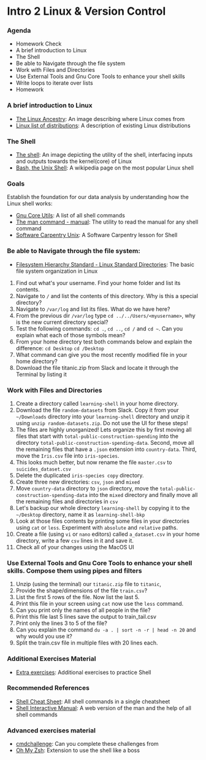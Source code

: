 # Intro 2 Linux & Version Control

### Agenda
* Homework Check
* A brief introduction to Linux
* The Shell
* Be able to Navigate through the file system
* Work with Files and Directories
* Use External Tools and Gnu Core Tools to enhance your shell skills
* Write loops to iterate over lists
* Homework

### A brief introduction to Linux
* [The Linux Ancestry](https://en.wikipedia.org/wiki/Unix#/media/File:Unix_history-simple.svg): An image describing where Linux comes from
* [Linux list of distributions](https://en.wikipedia.org/wiki/List_of_Linux_distributions): A description of existing Linux distributions

### The Shell
* [The shell](./bash-git-files/shell.png): An image depicting the utility of the shell, interfacing inputs and outputs towards the kernel(core) of Linux
* [Bash, the Unix Shell](https://en.wikipedia.org/wiki/Bash_(Unix_shell)): A wikipedia page on the most popular Linux shell

### Goals
Establish the foundation for our data analysis by understanding how the Linux shell works:
* [Gnu Core Utils](http://www.gnu.org/software/coreutils/manual/html_node/): A list of all shell commands
* [The man command - manual](http://www.linfo.org/man.html): The utility to read the manual for any shell command
* [Software Carpentry Unix](https://swcarpentry.github.io/shell-novice/): A Software Carpentry lesson for Shell

### Be able to Navigate through the file system:
* [Filesystem Hierarchy Standard - Linux Standard Directories](https://en.wikipedia.org/wiki/Filesystem_Hierarchy_Standard): The basic file system organization in Linux

1. Find out what's your username. Find your home folder and list its contents.
2. Navigate to `/` and list the contents of this directory. Why is this a special directory?
3. Navigate to `/var/log` and list its files. What do we have here?
4. From the previous dir `/var/log` type `cd ../../Users/<myusername>`, why is the new current directory special?
5. Test the following commands: `cd .`, `cd ..`, `cd /` and  `cd ~`. Can you explain what each of those symbols mean?
6. From your home directory test both commands below and explain the difference:
    `cd Desktop`
    `cd /Desktop`
7. What command can give you the most recently modified file in your home directory?
8. Download the file titanic.zip from Slack and locate it through the Terminal by listing it

### Work with Files and Directories

1. Create a directory called `learning-shell` in your home directory.
2. Download the file `random-datasets` from Slack. Copy it from your `~/Downloads` directory into your `learning-shell` directory and unzip it using `unzip random-datasets.zip`. Do not use the UI for these steps!
3. The files are highly unorganized! Lets organize this by first moving all files that start with `total-public-construction-spending` into the directory `total-public-construction-spending-data`. Second, move all the remaining files that have a `.json` extension into `country-data`. Third, move the `Iris.csv` file into `iris-species`.
4. This looks much better, but now rename the file `master.csv` to `suicides_dataset.csv`
5. Delete the duplicated `iris-species copy` directory.
6. Create three new directories: `csv`, `json` and `mixed`
7. Move `country-data` directory to `json` directory, move the `total-public-construction-spending-data` into the `mixed` directory and finally move all the remaining files and directories in `csv`
8. Let's backup our whole directory `learning-shell` by copying it to the `~/Desktop` directory, name it as `learning-shell-bkp`
9. Look at those files contents by printing some files in your directories using `cat` or `less`. Experiment with `absolute` and `relative` paths.
10. Create a file (using `vi` or `nano` editors) called `a_dataset.csv` in your home directory, write a few `csv` lines in it and save it.
11. Check all of your changes using the MacOS UI

### Use External Tools and Gnu Core Tools to enhance your shell skills. Compose them using pipes and filters

1. Unzip (using the terminal) our `titanic.zip` file to `titanic`, 
2. Provide the shape/dimensions of the file `train.csv`?
3. List the first 5 rows of the file. Now list the last 5.
4. Print this file in your screen using `cat` now use the `less` command.
5. Can you print only the names of all people in the file?
6. Print this file last 5 lines save the output to train_tail.csv
7. Print only the lines 3 to 5 of the file?
8. Can you explain the command `du -a . | sort -n -r | head -n 20` and why would you use it? 
9. Split the train.csv file in multiple files with 20 lines each. 

### Additional Exercises Material
* [Extra exercises](./2-bash-exercises.md): Additional exercises to practice Shell

### Recommended References
* [Shell Cheat Sheet](https://learncodethehardway.org/unix/bash_cheat_sheet.pdf): All shell commands in a single cheatsheet
* [Shell Interactive Manual](https://explainshell.com/): A web version of the man and the help of all shell commands

### Advanced exercises material
* [cmdchallenge](https://cmdchallenge.com/): Can you complete these challenges from 
* [Oh My Zsh](https://ohmyz.sh/): Extension to use the shell like a boss

